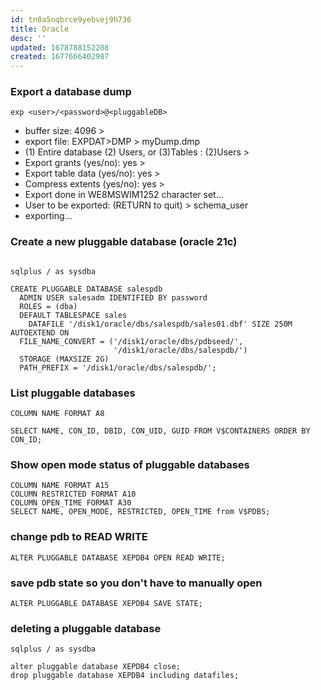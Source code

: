 ```yaml
---
id: tn0a5nqbrce9yebvej9h736
title: Oracle
desc: ''
updated: 1678788152208
created: 1677666402987
---
```


### Export a database dump  
```shell
exp <user>/<password>@<pluggableDB>
```
- buffer size: 4096 >
- export file: EXPDAT>DMP > myDump.dmp
- (1) Entire database (2) Users, or (3)Tables : (2)Users >
- Export grants (yes/no): yes >
- Export table data (yes/no): yes >
- Compress extents (yes/no): yes >
- Export done in WE8MSWIM1252 character set...
- User to be exported: (RETURN to quit) > schema_user
- exporting...

### Create a new pluggable database (oracle 21c)  
```shell

sqlplus / as sysdba

CREATE PLUGGABLE DATABASE salespdb
  ADMIN USER salesadm IDENTIFIED BY password
  ROLES = (dba)
  DEFAULT TABLESPACE sales
    DATAFILE '/disk1/oracle/dbs/salespdb/sales01.dbf' SIZE 250M AUTOEXTEND ON
  FILE_NAME_CONVERT = ('/disk1/oracle/dbs/pdbseed/',
                       '/disk1/oracle/dbs/salespdb/')
  STORAGE (MAXSIZE 2G)
  PATH_PREFIX = '/disk1/oracle/dbs/salespdb/';
```

### List pluggable databases  
```shell
COLUMN NAME FORMAT A8

SELECT NAME, CON_ID, DBID, CON_UID, GUID FROM V$CONTAINERS ORDER BY CON_ID;
```

### Show open mode status of pluggable databases  
```shell
COLUMN NAME FORMAT A15
COLUMN RESTRICTED FORMAT A10
COLUMN OPEN_TIME FORMAT A30
SELECT NAME, OPEN_MODE, RESTRICTED, OPEN_TIME from V$PDBS;
```

### change pdb to READ WRITE  
```shell
ALTER PLUGGABLE DATABASE XEPDB4 OPEN READ WRITE;
```

### save pdb state so you don't have to manually open
```shell
ALTER PLUGGABLE DATABASE XEPDB4 SAVE STATE;
```

### deleting a pluggable database  
```shell
sqlplus / as sysdba

alter pluggable database XEPDB4 close;
drop pluggable database XEPDB4 including datafiles;
```
